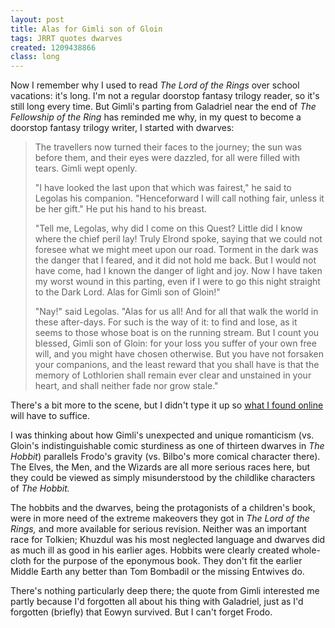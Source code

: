 ```yaml
---
layout: post
title: Alas for Gimli son of Gloin
tags: JRRT quotes dwarves
created: 1209438866
class: long
---
```

Now I remember why I used to read *The Lord of the Rings* over school vacations:  it's long.  I'm not a regular doorstop fantasy trilogy reader, so it's still long every time.  But Gimli's parting from Galadriel near the end of *The Fellowship of the Ring* has reminded me why, in my quest to become a doorstop fantasy trilogy writer, I started with dwarves:

>  The travellers now turned their faces to the journey; the sun was before them, and their eyes were dazzled, for all were filled with tears. Gimli wept openly.<!--break-->
>
> "I have looked the last upon that which was fairest," he said to Legolas his companion. "Henceforward I will call nothing fair, unless it be her gift." He put his hand to his breast.
>
> "Tell me, Legolas, why did I come on this Quest? Little did I know where the chief peril lay! Truly Elrond spoke, saying that we could not foresee what we might meet upon our road. Torment in the dark was the danger that I feared, and it did not hold me back. But I would not have come, had I known the danger of light and joy. Now I have taken my worst wound in this parting, even if I were to go this night straight to the Dark Lord. Alas for Gimli son of Gloin!"
>
> "Nay!" said Legolas. "Alas for us all! And for all that walk the world in these after-days. For such is the way of it: to find and lose, as it seems to those whose boat is on the running stream. But I count you blessed, Gimli son of Gloin: for your loss you suffer of your own free will, and you might have chosen otherwise. But you have not forsaken your companions, and the least reward that you shall have is that the memory of Lothlorien shall remain ever clear and unstained in your heart, and shall neither fade nor grow stale."

There's a bit more to the scene, but I didn't type it up so [what I found online](http://www.iment.com/maida/tv/lordoftherings/gimlilegolasquotes.htm) will have to suffice.

I was thinking about how Gimli's unexpected and unique romanticism (vs. Gloin's indistinguishable comic sturdiness as one of thirteen dwarves in *The Hobbit*) parallels Frodo's gravity (vs. Bilbo's more comical character there).  The Elves, the Men, and the Wizards are all more serious races here, but they could be viewed as simply misunderstood by the childlike characters of *The Hobbit.*

The hobbits and the dwarves, being the protagonists of a children's book, were in more need of the extreme makeovers they got in *The Lord of the Rings,* and more available for serious revision.  Neither was an important race for Tolkien;  Khuzdul was his most neglected language and dwarves did as much ill as good in his earlier ages.  Hobbits were clearly created whole-cloth for the purpose of the eponymous book.  They don't fit the earlier Middle Earth any better than Tom Bombadil or the missing Entwives do.

There's nothing particularly deep there; the quote from Gimli interested me partly because I'd forgotten all about his thing with Galadriel, just as I'd forgotten (briefly) that Eowyn survived.  But I can't forget Frodo.
